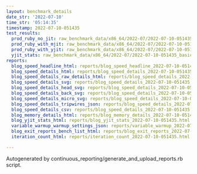 ```yaml
---
layout: benchmark_details
date_str: '2022-07-10'
time_str: '05:14:35'
timestamp: 2022-07-10-051435
test_results:
  prod_ruby_no_jit: raw_benchmark_data/x86_64/2022-07/2022-07-10-051435_basic_benchmark_prod_ruby_no_jit.json
  prod_ruby_with_mjit: raw_benchmark_data/x86_64/2022-07/2022-07-10-051435_basic_benchmark_prod_ruby_with_mjit.json
  prod_ruby_with_yjit: raw_benchmark_data/x86_64/2022-07/2022-07-10-051435_basic_benchmark_prod_ruby_with_yjit.json
  yjit_stats: raw_benchmark_data/x86_64/2022-07/2022-07-10-051435_basic_benchmark_yjit_stats.json
reports:
  blog_speed_headline_html: reports/blog_speed_headline_2022-07-10-051435.html
  blog_speed_details_html: reports/blog_speed_details_2022-07-10-051435.html
  blog_speed_details_raw_details_html: reports/blog_speed_details_2022-07-10-051435.raw_details.html
  blog_speed_details_svg: reports/blog_speed_details_2022-07-10-051435.svg
  blog_speed_details_head_svg: reports/blog_speed_details_2022-07-10-051435.head.svg
  blog_speed_details_back_svg: reports/blog_speed_details_2022-07-10-051435.back.svg
  blog_speed_details_micro_svg: reports/blog_speed_details_2022-07-10-051435.micro.svg
  blog_speed_details_tripwires_json: reports/blog_speed_details_2022-07-10-051435.tripwires.json
  blog_speed_details_csv: reports/blog_speed_details_2022-07-10-051435.csv
  blog_memory_details_html: reports/blog_memory_details_2022-07-10-051435.html
  blog_yjit_stats_html: reports/blog_yjit_stats_2022-07-10-051435.html
  variable_warmup_warmup_settings_json: reports/variable_warmup_2022-07-10-051435.warmup_settings.json
  blog_exit_reports_bench_list_html: reports/blog_exit_reports_2022-07-10-051435.bench_list.html
  iteration_count_html: reports/iteration_count_2022-07-10-051435.html

---
```

Autogenerated by continuous_reporting/generate_and_upload_reports.rb script.
